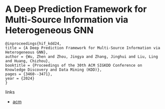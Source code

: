 # A Deep Prediction Framework for Multi-Source Information via Heterogeneous GNN

```
@inproceedings{hif_kdd24,
title = {A Deep Prediction Framework for Multi-Source Information via Heterogeneous GNN},
author = {Wu, Zhen and Zhou, Jingya and Zhang, Jinghui and Liu, Ling and Huang, Chizhou},
booktitle = {Proceedings of the 30th ACM SIGKDD Conference on Knowledge Discovery and Data Mining (KDD)},
pages = {3460--3471},
year = {2024}
}
```

links
- [acm](https://dl.acm.org/doi/10.1145/3637528.3671966)
